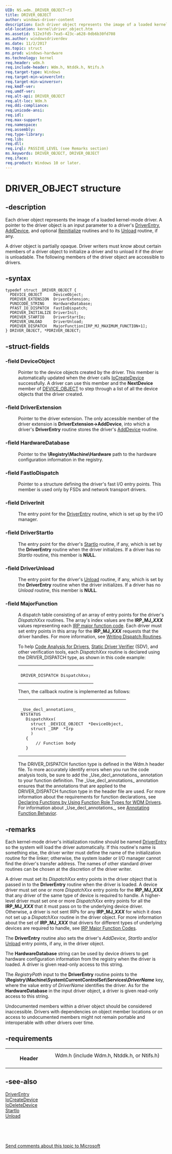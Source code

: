 ```yaml
---
UID: NS.wdm._DRIVER_OBJECT~r3
title: DRIVER_OBJECT
author: windows-driver-content
description: Each driver object represents the image of a loaded kernel-mode driver.
old-location: kernel\driver_object.htm
ms.assetid: 512e3fd5-7ea5-423c-a628-0db6b30fd708
ms.author: windowsdriverdev
ms.date: 11/2/2017
ms.topic: struct
ms.prod: windows-hardware
ms.technology: kernel
req.header: wdm.h
req.include-header: Wdm.h, Ntddk.h, Ntifs.h
req.target-type: Windows
req.target-min-winverclnt: 
req.target-min-winversvr: 
req.kmdf-ver: 
req.umdf-ver: 
req.alt-api: DRIVER_OBJECT
req.alt-loc: Wdm.h
req.ddi-compliance: 
req.unicode-ansi: 
req.idl: 
req.max-support: 
req.namespace: 
req.assembly: 
req.type-library: 
req.lib: 
req.dll: 
req.irql: PASSIVE_LEVEL (see Remarks section)
ms.keywords: DRIVER_OBJECT, DRIVER_OBJECT
req.iface: 
req.product: Windows 10 or later.
---
```


# DRIVER_OBJECT structure



## -description
<p>Each driver object represents the image of a loaded kernel-mode driver. A pointer to the driver object is an input parameter to a driver's <a href="https://msdn.microsoft.com/library/windows/hardware/ff552644">DriverEntry</a>, <a href="https://msdn.microsoft.com/library/windows/hardware/ff540521">AddDevice</a>, and optional <a href="https://msdn.microsoft.com/library/windows/hardware/ff561022">Reinitialize</a> routines and to its <a href="https://msdn.microsoft.com/library/windows/hardware/ff564886">Unload</a> routine, if any.</p>
<p>A driver object is partially opaque. Driver writers must know about certain members of a driver object to initialize a driver and to unload it if the driver is unloadable. The following members of the driver object are accessible to drivers.</p>


## -syntax

````
typedef struct _DRIVER_OBJECT {
  PDEVICE_OBJECT     DeviceObject;
  PDRIVER_EXTENSION  DriverExtension;
  PUNICODE_STRING    HardwareDatabase;
  PFAST_IO_DISPATCH  FastIoDispatch;
  PDRIVER_INITIALIZE DriverInit;
  PDRIVER_STARTIO    DriverStartIo;
  PDRIVER_UNLOAD     DriverUnload;
  PDRIVER_DISPATCH   MajorFunction[IRP_MJ_MAXIMUM_FUNCTION+1];
} DRIVER_OBJECT, *PDRIVER_OBJECT;
````


## -struct-fields
<dl>

### -field <b>DeviceObject</b>

<dd>
<p>Pointer to the device objects created by the driver. This member is automatically updated when the driver calls <a href="https://msdn.microsoft.com/library/windows/hardware/ff548397">IoCreateDevice</a> successfully. A driver can use this member and the <b>NextDevice</b> member of <a href="https://msdn.microsoft.com/library/windows/hardware/ff543147">DEVICE_OBJECT</a> to step through a list of all the device objects that the driver created.</p>
</dd>

### -field <b>DriverExtension</b>

<dd>
<p>Pointer to the driver extension. The only accessible member of the driver extension is <b>DriverExtension-&gt;AddDevice</b>, into which a driver's <b>DriverEntry</b> routine stores the driver's <a href="https://msdn.microsoft.com/library/windows/hardware/ff540521">AddDevice</a> routine.</p>
</dd>

### -field <b>HardwareDatabase</b>

<dd>
<p>Pointer to the <b>\Registry\Machine\Hardware</b> path to the hardware configuration information in the registry.</p>
</dd>

### -field <b>FastIoDispatch</b>

<dd>
<p>Pointer to a structure defining the driver's fast I/O entry points. This member is used only by FSDs and network transport drivers.</p>
</dd>

### -field <b>DriverInit</b>

<dd>
<p>The entry point for the <a href="https://msdn.microsoft.com/library/windows/hardware/ff552644">DriverEntry</a> routine, which is set up by the I/O manager.</p>
</dd>

### -field <b>DriverStartIo</b>

<dd>
<p>The entry point for the driver's <a href="https://msdn.microsoft.com/library/windows/hardware/ff563858">StartIo</a> routine, if any, which is set by the <b>DriverEntry</b> routine when the driver initializes. If a driver has no <i>StartIo</i> routine, this member is <b>NULL</b>.</p>
</dd>

### -field <b>DriverUnload</b>

<dd>
<p>The entry point for the driver's <a href="https://msdn.microsoft.com/library/windows/hardware/ff564886">Unload</a> routine, if any, which is set by the <b>DriverEntry</b> routine when the driver initializes. If a driver has no <i>Unload</i> routine, this member is <b>NULL</b>.</p>
</dd>

### -field <b>MajorFunction</b>

<dd>
<p>A dispatch table consisting of an array of entry points for the driver's <i>DispatchXxx</i> routines. The array's index values are the <b>IRP_MJ_<i>XXX</i></b> values representing each <a href="https://msdn.microsoft.com/11c5b1a9-74c0-47fb-8cce-a008ece9efae">IRP major function code</a>. Each driver must set entry points in this array for the <b>IRP_MJ_<i>XXX</i></b> requests that the driver handles. For more information, see <a href="https://msdn.microsoft.com/library/windows/hardware/ff566407">Writing Dispatch Routines</a>.</p>
<p>To help <a href="NULL">Code Analysis for Drivers</a>, <a href="NULL">Static Driver Verifier</a> (SDV), and other verification tools, each <i>DispatchXxx</i> routine is declared using the DRIVER_DISPATCH type, as shown in this code example:</p>
<div class="code"><span codelanguage=""><table>
<tr>
<th></th>
</tr>
<tr>
<td>
<pre>
DRIVER_DISPATCH DispatchXxx;</pre>
</td>
</tr>
</table></span></div>
<p>Then, the callback routine is implemented as follows:</p>
<div class="code"><span codelanguage=""><table>
<tr>
<th></th>
</tr>
<tr>
<td>
<pre>
_Use_decl_annotations_
NTSTATUS
  DispatchXxx(
    struct _DEVICE_OBJECT  *DeviceObject,
    struct _IRP  *Irp
    )
  {
      // Function body
  }</pre>
</td>
</tr>
</table></span></div>
<p>The DRIVER_DISPATCH function type is defined in the Wdm.h header file. To more accurately identify errors when you run the code analysis tools, be sure to add the _Use_decl_annotations_ annotation to your function definition. The _Use_decl_annotations_ annotation ensures that the annotations that are applied to the DRIVER_DISPATCH function type in the header file are used. For more information about the requirements for function declarations, see <a href="https://msdn.microsoft.com/3260b53e-82be-4dbc-8ac5-d0e52de77f9d">Declaring Functions by Using Function Role Types for WDM Drivers</a>. For information about _Use_decl_annotations_, see <a href="http://go.microsoft.com/fwlink/p/?linkid=286697">Annotating Function Behavior</a>.</p>
</dd>
</dl>

## -remarks
<p>Each kernel-mode driver's initialization routine should be named <a href="https://msdn.microsoft.com/library/windows/hardware/ff552644">DriverEntry</a> so the system will load the driver automatically. If this routine's name is something else, the driver writer must define the name of the initialization routine for the linker; otherwise, the system loader or I/O manager cannot find the driver's transfer address. The names of other standard driver routines can be chosen at the discretion of the driver writer.</p>

<p>A driver must set its <i>DispatchXxx</i> entry points in the driver object that is passed in to the <b>DriverEntry</b> routine when the driver is loaded. A device driver must set one or more <i>DispatchXxx</i> entry points for the <b>IRP_MJ_<i>XXX</i></b> that any driver of the same type of device is required to handle. A higher-level driver must set one or more <i>DispatchXxx</i> entry points for all the <b>IRP_MJ_<i>XXX</i></b> that it must pass on to the underlying device driver. Otherwise, a driver is not sent IRPs for any <b>IRP_MJ_<i>XXX</i></b> for which it does not set up a <i>DispatchXxx</i> routine in the driver object. For more information about the set of <b>IRP_MJ_<i>XXX</i></b> that drivers for different types of underlying devices are required to handle, see <a href="https://msdn.microsoft.com/library/windows/hardware/ff550710">IRP Major Function Codes</a>.</p>

<p>The <b>DriverEntry</b> routine also sets the driver's <i>AddDevice</i>, <i>StartIo</i> and/or <a href="https://msdn.microsoft.com/library/windows/hardware/ff564886">Unload</a> entry points, if any, in the driver object.</p>

<p>The <b>HardwareDatabase</b> string can be used by device drivers to get hardware configuration information from the registry when the driver is loaded. A driver is given read-only access to this string.</p>

<p>The <i>RegistryPath</i> input to the <b>DriverEntry</b> routine points to the <b>\Registry\Machine\System\CurrentControlSet\Services\<i>DriverName</i></b> key, where the value entry of <i>DriverName</i> identifies the driver. As for the <b>HardwareDatabase</b> in the input driver object, a driver is given read-only access to this string.</p>

<p>Undocumented members within a driver object should be considered inaccessible. Drivers with dependencies on object member locations or on access to undocumented members might not remain portable and interoperable with other drivers over time.</p>

## -requirements
<table>
<tr>
<th width="30%">
<p>Header</p>
</th>
<td width="70%">
<dl>
<dt>Wdm.h (include Wdm.h, Ntddk.h, or Ntifs.h)</dt>
</dl>
</td>
</tr>
</table>

## -see-also
<dl>
<dt>
<a href="https://msdn.microsoft.com/library/windows/hardware/ff552644">DriverEntry</a>
</dt>
<dt>
<a href="https://msdn.microsoft.com/library/windows/hardware/ff548397">IoCreateDevice</a>
</dt>
<dt>
<a href="https://msdn.microsoft.com/library/windows/hardware/ff549083">IoDeleteDevice</a>
</dt>
<dt>
<a href="https://msdn.microsoft.com/library/windows/hardware/ff563858">StartIo</a>
</dt>
<dt>
<a href="https://msdn.microsoft.com/library/windows/hardware/ff564886">Unload</a>
</dt>
</dl>
<p> </p>
<p> </p>
<p><a href="mailto:wsddocfb@microsoft.com?subject=Documentation%20feedback [kernel\kernel]:%20DRIVER_OBJECT structure%20 RELEASE:%20(11/2/2017)&amp;body=%0A%0APRIVACY STATEMENT%0A%0AWe use your feedback to improve the documentation. We don't use your email address for any other purpose, and we'll remove your email address from our system after the issue that you're reporting is fixed. While we're working to fix this issue, we might send you an email message to ask for more info. Later, we might also send you an email message to let you know that we've addressed your feedback.%0A%0AFor more info about Microsoft's privacy policy, see http://privacy.microsoft.com/en-us/default.aspx." title="Send comments about this topic to Microsoft">Send comments about this topic to Microsoft</a></p>
